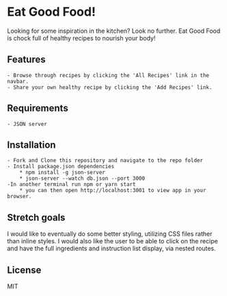 # Eat Good Food!
Looking for some inspiration in the kitchen? Look no further. Eat Good Food is chock full of healthy recipes to nourish your body!

## Features
    - Browse through recipes by clicking the 'All Recipes' link in the navbar.
    - Share your own healthy recipe by clicking the 'Add Recipes' link.

## Requirements
    - JSON server
   

## Installation
    - Fork and Clone this repository and navigate to the repo folder
    - Install package.json dependencies
        * npm install -g json-server
        * json-server --watch db.json --port 3000
    -In another terminal run npm or yarn start
        * you can then open http://localhost:3001 to view app in your browser.

## Stretch goals
I would like to eventually do some better styling, utilizing CSS files rather than inline styles. I would also like the user to be able to click on the recipe and have the full ingredients and instruction list display, via nested routes. 

## License  
MIT

